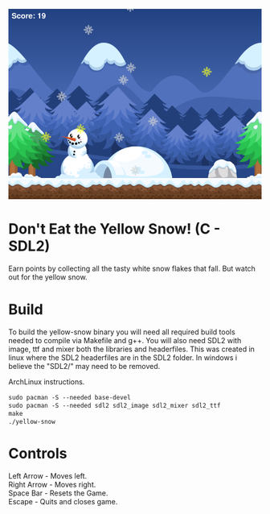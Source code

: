 ![Screenshot](images/screenshot.png)

# Don't Eat the Yellow Snow! (C - SDL2)
Earn points by collecting all the tasty white snow flakes that fall. But watch out for the yellow snow.

# Build
To build the yellow-snow binary you will need all required build tools needed to compile via Makefile and g++. You will also need SDL2 with image, ttf and mixer both the libraries and headerfiles. This was created in linux where the SDL2 headerfiles are in the SDL2 folder. In windows i believe the "SDL2/" may need to be removed.

ArchLinux instructions.

    sudo pacman -S --needed base-devel
    sudo pacman -S --needed sdl2 sdl2_image sdl2_mixer sdl2_ttf
    make
    ./yellow-snow


# Controls
Left Arrow - Moves left.\
Right Arrow - Moves right.\
Space Bar - Resets the Game.\
Escape - Quits and closes game.
